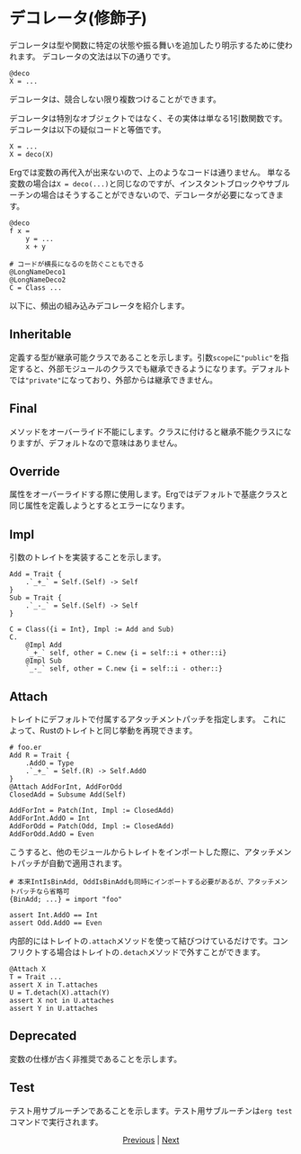 # デコレータ(修飾子)

デコレータは型や関数に特定の状態や振る舞いを追加したり明示するために使われます。
デコレータの文法は以下の通りです。

```erg
@deco
X = ...
```

デコレータは、競合しない限り複数つけることができます。

デコレータは特別なオブジェクトではなく、その実体は単なる1引数関数です。デコレータは以下の疑似コードと等価です。

```erg
X = ...
X = deco(X)
```

Ergでは変数の再代入が出来ないので、上のようなコードは通りません。
単なる変数の場合は`X = deco(...)`と同じなのですが、インスタントブロックやサブルーチンの場合はそうすることができないので、デコレータが必要になってきます。

```erg
@deco
f x =
    y = ...
    x + y

# コードが横長になるのを防ぐこともできる
@LongNameDeco1
@LongNameDeco2
C = Class ...
```

以下に、頻出の組み込みデコレータを紹介します。

## Inheritable

定義する型が継承可能クラスであることを示します。引数`scope`に`"public"`を指定すると、外部モジュールのクラスでも継承できるようになります。デフォルトでは`"private"`になっており、外部からは継承できません。

## Final

メソッドをオーバーライド不能にします。クラスに付けると継承不能クラスになりますが、デフォルトなので意味はありません。

## Override

属性をオーバーライドする際に使用します。Ergではデフォルトで基底クラスと同じ属性を定義しようとするとエラーになります。

## Impl

引数のトレイトを実装することを示します。

```erg
Add = Trait {
    .`_+_` = Self.(Self) -> Self
}
Sub = Trait {
    .`_-_` = Self.(Self) -> Self
}

C = Class({i = Int}, Impl := Add and Sub)
C.
    @Impl Add
    `_+_` self, other = C.new {i = self::i + other::i}
    @Impl Sub
    `_-_` self, other = C.new {i = self::i - other::}
```

## Attach

トレイトにデフォルトで付属するアタッチメントパッチを指定します。
これによって、Rustのトレイトと同じ挙動を再現できます。

```erg
# foo.er
Add R = Trait {
    .AddO = Type
    .`_+_` = Self.(R) -> Self.AddO
}
@Attach AddForInt, AddForOdd
ClosedAdd = Subsume Add(Self)

AddForInt = Patch(Int, Impl := ClosedAdd)
AddForInt.AddO = Int
AddForOdd = Patch(Odd, Impl := ClosedAdd)
AddForOdd.AddO = Even
```

こうすると、他のモジュールからトレイトをインポートした際に、アタッチメントパッチが自動で適用されます。

```erg
# 本来IntIsBinAdd, OddIsBinAddも同時にインポートする必要があるが、アタッチメントパッチなら省略可
{BinAdd; ...} = import "foo"

assert Int.AddO == Int
assert Odd.AddO == Even
```

内部的にはトレイトの`.attach`メソッドを使って結びつけているだけです。コンフリクトする場合はトレイトの`.detach`メソッドで外すことができます。

```erg
@Attach X
T = Trait ...
assert X in T.attaches
U = T.detach(X).attach(Y)
assert X not in U.attaches
assert Y in U.attaches
```

## Deprecated

変数の仕様が古く非推奨であることを示します。

## Test

テスト用サブルーチンであることを示します。テスト用サブルーチンは`erg test`コマンドで実行されます。

<p align='center'>
    <a href='./28_spread_syntax.md'>Previous</a> | <a href='./30_error_handling.md'>Next</a>
</p>
